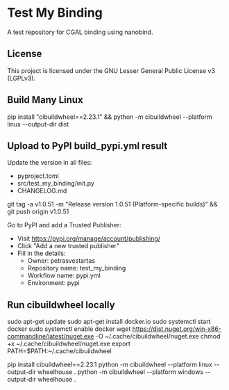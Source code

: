 # Test My Binding

A test repository for CGAL binding using nanobind.



## License

This project is licensed under the GNU Lesser General Public License v3 (LGPLv3).


## Build Many Linux

pip install "cibuildwheel==2.23.1" && python -m cibuildwheel --platform linux --output-dir dist

## Upload to PyPI build_pypi.yml result




Update the version in all files:
- pyproject.toml
- src/test_my_binding/init.py
- CHANGELOG.md

git tag -a v1.0.51 -m "Release version 1.0.51 (Platform-specific builds)" && git push origin v1.0.51

Go to PyPI and add a Trusted Publisher:
- Visit https://pypi.org/manage/account/publishing/
- Click "Add a new trusted publisher"
- Fill in the details:
    - Owner: petrasvestartas
    - Repository name: test_my_binding
    - Workflow name: pypi.yml
    - Environment: pypi

## Run cibuildwheel locally

sudo apt-get update
sudo apt-get install docker.io
sudo systemctl start docker
sudo systemctl enable docker
wget https://dist.nuget.org/win-x86-commandline/latest/nuget.exe -O ~/.cache/cibuildwheel/nuget.exe
chmod +x ~/.cache/cibuildwheel/nuget.exe
export PATH=$PATH:~/.cache/cibuildwheel

pip install cibuildwheel==2.23.1
python -m cibuildwheel --platform linux --output-dir wheelhouse .
python -m cibuildwheel --platform windows --output-dir wheelhouse .